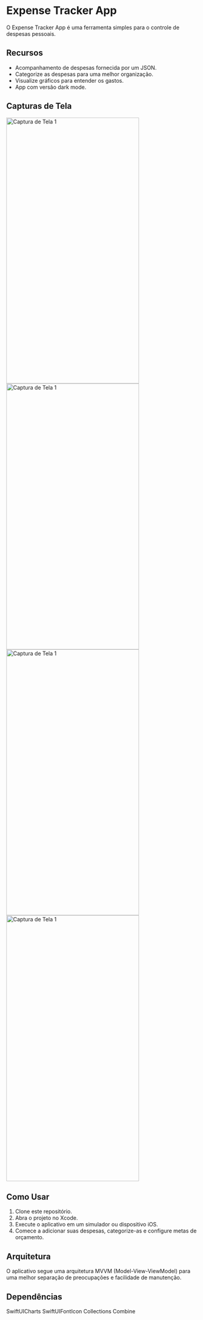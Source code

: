 # Expense Tracker App

O Expense Tracker App é uma ferramenta simples para o controle de despesas pessoais.

## Recursos

- Acompanhamento de despesas fornecida por um JSON.
- Categorize as despesas para uma melhor organização.
- Visualize gráficos para entender os gastos.
- App com versão dark mode.

## Capturas de Tela

<img src="https://github.com/AlexParreira/ExpenseTracker/assets/41374999/72445cb4-a10b-4302-82dc-d5760d1690b0" alt="Captura de Tela 1" width="350" height="700">
<img src="https://github.com/AlexParreira/ExpenseTracker/assets/41374999/efb060c5-d8b2-40ab-b4ef-ddd19c60ffea" alt="Captura de Tela 1" width="350" height="700">
<img src="https://github.com/AlexParreira/ExpenseTracker/assets/41374999/b93f00c3-d5ac-4afe-a5ab-6cabff1cc6df" alt="Captura de Tela 1" width="350" height="700">
<img src="https://github.com/AlexParreira/ExpenseTracker/assets/41374999/1cb89d82-bac4-45ef-92d1-63632d67b8ee" alt="Captura de Tela 1" width="350" height="700">


## Como Usar

1. Clone este repositório.
2. Abra o projeto no Xcode.
3. Execute o aplicativo em um simulador ou dispositivo iOS.
4. Comece a adicionar suas despesas, categorize-as e configure metas de orçamento.

## Arquitetura

O aplicativo segue uma arquitetura MVVM (Model-View-ViewModel) para uma melhor separação de preocupações e facilidade de manutenção.

## Dependências

SwiftUICharts
SwiftUIFontIcon
Collections
Combine

